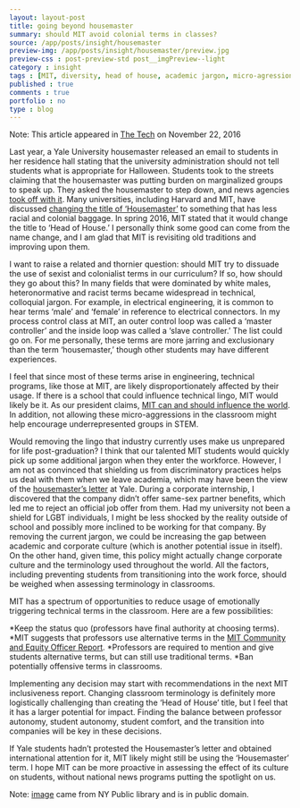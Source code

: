 ```yaml
---
layout: layout-post
title: going beyond housemaster
summary: should MIT avoid colonial terms in classes?
source: /app/posts/insight/housemaster
preview-img: /app/posts/insight/housemaster/preview.jpg
preview-css : post-preview-std post__imgPreview--light
category : insight
tags : [MIT, diversity, head of house, academic jargon, micro-agressions]
published : true
comments : true
portfolio : no
type : blog
---
```


Note: This article appeared in [The Tech](https://thetech.com/2016/11/22/inclusive-technical-terminology) on November 22, 2016

Last year, a Yale University housemaster released an email to students in her residence hall stating that the university administration should not tell students what is appropriate for Halloween. Students took to the streets claiming that the housemaster was putting burden on marginalized groups to speak up. They asked the housemaster to step down, and news agencies [took off with it](http://www.nytimes.com/2015/11/09/nyregion/yale-culturally-insensitive-halloween-costumes-free-speech.html?_r=0). Many universities, including Harvard and MIT, have discussed [changing the title of ‘Housemaster’](http://tech.mit.edu/V136/N2/housemaster.html) to something that has less racial and colonial baggage. In spring 2016, MIT stated that it would change the title to ‘Head of House.’ I personally think some good can come from the name change, and I am glad that MIT is revisiting old traditions and improving upon them.

I want to raise a related and thornier question: should MIT try to dissuade the use of sexist and colonialist terms in our curriculum? If so, how should they go about this? In many fields that were dominated by white males, heteronormative and racist terms became widespread in technical, colloquial jargon. For example, in electrical engineering, it is common to hear terms ‘male’ and ‘female’ in reference to electrical connectors. In my process control class at MIT, an outer control loop was called a ‘master controller’ and the inside loop was called a ‘slave controller.’ The list could go on. For me personally, these terms are more jarring and exclusionary than the term ‘housemaster,’ though other students may have different experiences.

I feel that since most of these terms arise in engineering, technical programs, like those at MIT, are likely disproportionately affected by their usage. If there is a school that could influence technical lingo, MIT would likely be it. As our president claims, [MIT can and should influence the world](http://president.mit.edu/speeches-writing/launch-event-mit-campaign-better-world). In addition, not allowing these micro-aggressions in the classroom might help encourage underrepresented groups in STEM.

Would removing the lingo that industry currently uses make us unprepared for life post-graduation? I think that our talented MIT students would quickly pick up some additional jargon when they enter the workforce. However, I am not as convinced that shielding us from discriminatory practices helps us deal with them when we leave academia, which may have been the view of the [housemaster’s letter](https://www.thefire.org/email-from-erika-christakis-dressing-yourselves-email-to-silliman-college-yale-students-on-halloween-costumes/) at Yale. During a corporate internship, I discovered that the company didn’t offer same-sex partner benefits, which led me to reject an official job offer from them. Had my university not been a shield for LGBT individuals, I might be less shocked by the reality outside of school and possibly more inclined to be working for that company. By removing the current jargon, we could be increasing the gap between academic and corporate culture (which is another potential issue in itself). On the other hand, given time, this policy might actually change corporate culture and the terminology used throughout the world. All the factors, including preventing students from transitioning into the work force, should be weighed when assessing terminology in classrooms.

MIT has a spectrum of opportunities to reduce usage of emotionally triggering technical terms in the classroom. Here are a few possibilities:

*Keep the status quo (professors have final authority at choosing terms).
*MIT suggests that professors use alternative terms in the [MIT Community and Equity Officer Report](http://iceoreport.mit.edu/).
*Professors are required to mention and give students alternative terms, but can still use traditional terms.
*Ban potentially offensive terms in classrooms.

Implementing any decision may start with recommendations in the next MIT inclusiveness report. Changing classroom terminology is definitely more logistically challenging than creating the ‘Head of House’ title, but I feel that it has a larger potential for impact. Finding the balance between professor autonomy, student autonomy, student comfort, and the transition into companies will be key in these decisions.

If Yale students hadn’t protested the Housemaster’s letter and obtained international attention for it, MIT likely might still be using the ‘Housemaster’ term. I hope MIT can be more proactive in assessing the effect of its culture on students, without national news programs putting the spotlight on us.


Note: [image](http://digitalcollections.nypl.org/items/9c806d60-3806-4c17-e040-e00a18065872) came from NY Public library and is in public domain.
